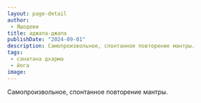 ```yaml
---
layout: page-detail
author:
 - Яшодеви
title: аджапа-джапа
publishDate: "2024-09-01"
description: Самопроизвольное, спонтанное повторение мантры.
tags:
 - санатана дхарма
 - йога
image: 
---
```


Самопроизвольное, спонтанное повторение мантры.

